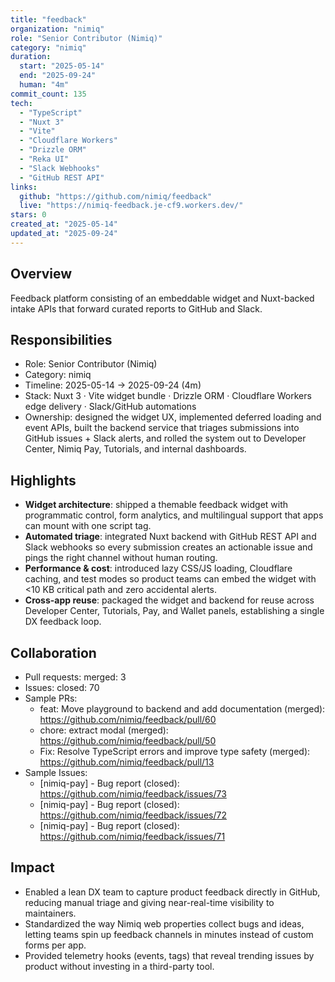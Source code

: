 ```yaml
---
title: "feedback"
organization: "nimiq"
role: "Senior Contributor (Nimiq)"
category: "nimiq"
duration:
  start: "2025-05-14"
  end: "2025-09-24"
  human: "4m"
commit_count: 135
tech:
  - "TypeScript"
  - "Nuxt 3"
  - "Vite"
  - "Cloudflare Workers"
  - "Drizzle ORM"
  - "Reka UI"
  - "Slack Webhooks"
  - "GitHub REST API"
links:
  github: "https://github.com/nimiq/feedback"
  live: "https://nimiq-feedback.je-cf9.workers.dev/"
stars: 0
created_at: "2025-05-14"
updated_at: "2025-09-24"
---
```

## Overview
Feedback platform consisting of an embeddable widget and Nuxt-backed intake APIs that forward curated reports to GitHub and Slack.

## Responsibilities
- Role: Senior Contributor (Nimiq)
- Category: nimiq
- Timeline: 2025-05-14 -> 2025-09-24 (4m)
- Stack: Nuxt 3 · Vite widget bundle · Drizzle ORM · Cloudflare Workers edge delivery · Slack/GitHub automations
- Ownership: designed the widget UX, implemented deferred loading and event APIs, built the backend service that triages submissions into GitHub issues + Slack alerts, and rolled the system out to Developer Center, Nimiq Pay, Tutorials, and internal dashboards.

## Highlights
- **Widget architecture**: shipped a themable feedback widget with programmatic control, form analytics, and multilingual support that apps can mount with one script tag.
- **Automated triage**: integrated Nuxt backend with GitHub REST API and Slack webhooks so every submission creates an actionable issue and pings the right channel without human routing.
- **Performance & cost**: introduced lazy CSS/JS loading, Cloudflare caching, and test modes so product teams can embed the widget with <10 KB critical path and zero accidental alerts.
- **Cross-app reuse**: packaged the widget and backend for reuse across Developer Center, Tutorials, Pay, and Wallet panels, establishing a single DX feedback loop.

## Collaboration
- Pull requests: merged: 3
- Issues: closed: 70
- Sample PRs:
  - feat: Move playground to backend and add documentation (merged): https://github.com/nimiq/feedback/pull/60
  - chore: extract modal (merged): https://github.com/nimiq/feedback/pull/50
  - Fix: Resolve TypeScript errors and improve type safety (merged): https://github.com/nimiq/feedback/pull/13
- Sample Issues:
  - [nimiq-pay] - Bug report (closed): https://github.com/nimiq/feedback/issues/73
  - [nimiq-pay] - Bug report (closed): https://github.com/nimiq/feedback/issues/72
  - [nimiq-pay] - Bug report (closed): https://github.com/nimiq/feedback/issues/71

## Impact
- Enabled a lean DX team to capture product feedback directly in GitHub, reducing manual triage and giving near-real-time visibility to maintainers.
- Standardized the way Nimiq web properties collect bugs and ideas, letting teams spin up feedback channels in minutes instead of custom forms per app.
- Provided telemetry hooks (events, tags) that reveal trending issues by product without investing in a third-party tool.
